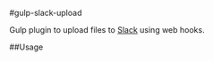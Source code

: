 #gulp-slack-upload

Gulp plugin to upload files to [Slack](http://slack.com/) using web hooks.

##Usage

